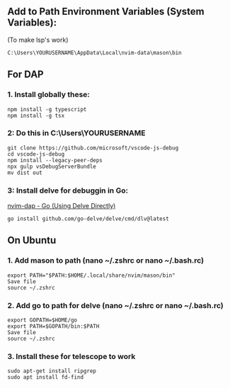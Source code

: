 ## Add to Path Environment Variables (System Variables):
(To make lsp's work)
```
C:\Users\YOURUSERNAME\AppData\Local\nvim-data\mason\bin 
```

## For DAP
### 1. Install globally these:
```
npm install -g typescript
npm install -g tsx
```
### 2: Do this in C:\Users\YOURUSERNAME
```
git clone https://github.com/microsoft/vscode-js-debug
cd vscode-js-debug
npm install --legacy-peer-deps
npx gulp vsDebugServerBundle
mv dist out
```
### 3: Install delve for debuggin in Go: 
[nvim-dap - Go (Using Delve Directly)](https://github.com/mfussenegger/nvim-dap/wiki/Debug-Adapter-installation#go-using-delve-directly)
```
go install github.com/go-delve/delve/cmd/dlv@latest
```
## On Ubuntu
### 1. Add mason to path (nano ~/.zshrc or nano ~/.bash.rc)
```
export PATH="$PATH:$HOME/.local/share/nvim/mason/bin"
Save file
source ~/.zshrc
```
### 2. Add go to path for delve (nano ~/.zshrc or nano ~/.bash.rc)
```
export GOPATH=$HOME/go
export PATH=$GOPATH/bin:$PATH
Save file
source ~/.zshrc
```

### 3. Install these for telescope to work
```
sudo apt-get install ripgrep
sudo apt install fd-find
```
